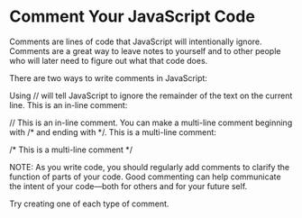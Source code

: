 # Comment Your JavaScript Code

Comments are lines of code that JavaScript will intentionally ignore. Comments are a great way to leave notes to yourself and to other people who will later need to figure out what that code does.

There are two ways to write comments in JavaScript:

Using // will tell JavaScript to ignore the remainder of the text on the current line. This is an in-line comment:

// This is an in-line comment.
You can make a multi-line comment beginning with /* and ending with */. This is a multi-line comment:

/* This is a
multi-line comment */

NOTE: As you write code, you should regularly add comments to clarify the function of parts of your code. Good commenting can help communicate the intent of your code—both for others and for your future self.

Try creating one of each type of comment.